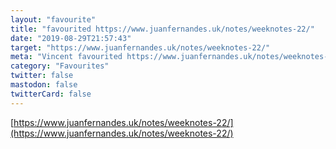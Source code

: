 ```yaml
---
layout: "favourite"
title: "favourited https://www.juanfernandes.uk/notes/weeknotes-22/"
date: "2019-08-29T21:57:43"
target: "https://www.juanfernandes.uk/notes/weeknotes-22/"
meta: "Vincent favourited https://www.juanfernandes.uk/notes/weeknotes-22/"
category: "Favourites"
twitter: false
mastodon: false
twitterCard: false
---
```

[https://www.juanfernandes.uk/notes/weeknotes-22/](https://www.juanfernandes.uk/notes/weeknotes-22/)
